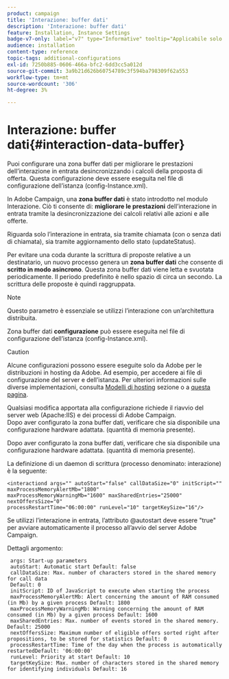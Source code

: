 ```yaml
---
product: campaign
title: 'Interazione: buffer dati'
description: 'Interazione: buffer dati'
feature: Installation, Instance Settings
badge-v7-only: label="v7" type="Informative" tooltip="Applicabile solo a Campaign Classic v7"
audience: installation
content-type: reference
topic-tags: additional-configurations
exl-id: 7250b885-0606-466a-bfc2-6dd3cc5a012d
source-git-commit: 3a9b21d626b60754789c3f594ba798309f62a553
workflow-type: tm+mt
source-wordcount: '306'
ht-degree: 3%

---
```


# Interazione: buffer dati{#interaction-data-buffer}



Puoi configurare una zona buffer dati per migliorare le prestazioni dell’interazione in entrata desincronizzando i calcoli della proposta di offerta. Questa configurazione deve essere eseguita nel file di configurazione dell’istanza (config-Instance.xml).

In Adobe Campaign, una **zona buffer dati** è stato introdotto nel modulo Interazione. Ciò ti consente di: **migliorare le prestazioni** dell’interazione in entrata tramite la desincronizzazione dei calcoli relativi alle azioni e alle offerte.

Riguarda solo l’interazione in entrata, sia tramite chiamata (con o senza dati di chiamata), sia tramite aggiornamento dello stato (updateStatus).

Per evitare una coda durante la scrittura di proposte relative a un destinatario, un nuovo processo genera un **zona buffer dati** che consente di **scritto in modo asincrono**. Questa zona buffer dati viene letta e svuotata periodicamente. Il periodo predefinito è nello spazio di circa un secondo. La scrittura delle proposte è quindi raggruppata.

>[!NOTE]
>
>Questo parametro è essenziale se utilizzi l’interazione con un’architettura distribuita.

Zona buffer dati **configurazione** può essere eseguita nel file di configurazione dell’istanza (config-Instance.xml).

>[!CAUTION]
>
>Alcune configurazioni possono essere eseguite solo da Adobe per le distribuzioni in hosting da Adobe. Ad esempio, per accedere ai file di configurazione del server e dell’istanza. Per ulteriori informazioni sulle diverse implementazioni, consulta [Modelli di hosting](../../installation/using/hosting-models.md) sezione o a [questa pagina](../../installation/using/capability-matrix.md).
>
>Qualsiasi modifica apportata alla configurazione richiede il riavvio del server web (Apache:IIS) e dei processi di Adobe Campaign.\
>Dopo aver configurato la zona buffer dati, verificare che sia disponibile una configurazione hardware adattata. (quantità di memoria presente).


Dopo aver configurato la zona buffer dati, verificare che sia disponibile una configurazione hardware adattata. (quantità di memoria presente).

La definizione di un daemon di scrittura (processo denominato: interazione) è la seguente:

```
<interactiond args="" autoStart="false" callDataSize="0" initScript="" maxProcessMemoryAlertMb="1800"
maxProcessMemoryWarningMb="1600" maxSharedEntries="25000" nextOffersSize="0"
processRestartTime="06:00:00" runLevel="10" targetKeySize="16"/>
```

Se utilizzi l’interazione in entrata, l’attributo @autostart deve essere &quot;true&quot; per avviare automaticamente il processo all’avvio del server Adobe Campaign.

Dettagli argomento:

```
 args: Start-up parameters 
 autoStart: Automatic start Default: false 
 callDataSize: Max. number of characters stored in the shared memory for call data
 Default: 0 
 initScript: ID of JavaScript to execute when starting the process 
 maxProcessMemoryAlertMb: Alert concerning the amount of RAM consumed (in Mb) by a given process Default: 1800 
 maxProcessMemoryWarningMb: Warning concerning the amount of RAM consumed (in Mb) by a given process Default: 1600 
 maxSharedEntries: Max. number of events stored in the shared memory. Default: 25000 
 nextOffersSize: Maximum number of eligible offers sorted right after propositions, to be stored for statistics Default: 0 
 processRestartTime: Time of the day when the process is automatically restartedDefault: '06:00:00' 
 runLevel: Priority at start Default: 10 
 targetKeySize: Max. number of characters stored in the shared memory for identifying individuals Default: 16 
```
